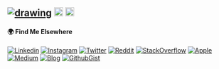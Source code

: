 <a href="https://www.digiturk.com.tr/"> <img src="https://i.imgur.com/ZXrlLRq.png" alt="drawing"/></a>  <a href="https://apps.apple.com/us/developer/digiturk/id376177281"> <img src="https://upload.wikimedia.org/wikipedia/commons/thumb/6/67/App_Store_%28iOS%29.svg/2048px-App_Store_%28iOS%29.svg.png" alt="drawing" width="20"/></a> <img src="https://static.wixstatic.com/media/5feefe_3c87b09f5c0b4506a223dc1b9dfc08c5~mv2.png/v1/fill/w_614,h_609,al_c,lg_1/58482ce4cef1014c0b5e4a4c.png" alt="drawing" width="20"/>
----------
#### 🌍 Find Me Elsewhere
[![Linkedin](https://img.shields.io/badge/LinkedIn-0077B5?style=flat&logo=linkedin&logoColor=white)](https://www.linkedin.com/in/oguzhanvarsak)
[![Instagram](https://img.shields.io/badge/Instagram-E4405F?style=flat&logo=instagram&logoColor=white)](https://www.instagram.com/oguzhanvarsak) [![Twitter](https://img.shields.io/badge/Twitter-1DA1F2?style=fflat&logo=twitter&logoColor=white)](https://www.twitter.com/oguzhanvarsak)
[![Reddit](https://img.shields.io/badge/Reddit-FF4500?style=flat&logo=reddit&logoColor=white)](https://www.reddit.com/u/oguzhanvarsak)
[![StackOverflow](https://img.shields.io/badge/Stack_Overflow-FE7A16?style=flat&logo=stack-overflow&logoColor=white)](https://stackoverflow.com/users/13116047/edward-mordrake) [![Apple](https://img.shields.io/badge/Apple%20Developer%20Forums-FFFFFF?style=flat&logo=apple&logoColor=black)](https://developer.apple.com/forums/profile/oguzhanvarsak) [![Medium](https://img.shields.io/badge/Medium-12151A?style=flat&logo=medium&logoColor=white)](https://medium.com/@oguzhanvarsak) [![Blog](https://img.shields.io/badge/Blog-B35FD9?style=flat&logo=wordpress&logoColor=white)](https://oguzhanvarsak.github.io/oguzhanvarsak/) [![GithubGist](https://img.shields.io/badge/GitHub%20Gists-12151A?style=flat&logo=github&logoColor=white)](https://gist.github.com/oguzhanvarsak)
